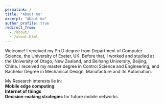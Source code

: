 ```yaml
---
permalink: /
title: "About me"
excerpt: "About me"
author_profile: true
redirect_from: 
  - /about/
  - /about.html
---
```


Welcome! I received my Ph.D degree from Department of Computer Science, the University of Exeter, UK. Before that, I worked and studied at the University of Otago, New Zealand, and Beihang University, Beijing, China. I received my master degree in Control Science and Engineering, and Bachelor Degree in Mechanical Design, Manufacture and Its Automation.

My Research interests lie in:<br />
<b>Mobile edge computing</b> <br />
<b>Internet of things</b><br />
<b>Decision-making strategies</b> for future mobile networks

 <br />
 <br />
 <br />
 <br />
<br />
 <br />
 <br />
 <br />
 <br /> 

<script type='text/javascript' id='clustrmaps' src='//cdn.clustrmaps.com/map_v2.js?cl=ffffff&w=250&t=n&d=rKGOkYk87D2AaYuuXW3hC0b67W1qgM1UuZOIW8Fp1UY'></script>
 <br />
 <br />
